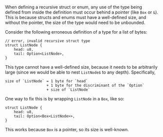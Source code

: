 When defining a recursive struct or enum, any use of the type being defined
from inside the definition must occur behind a pointer (like `Box` or `&`).
This is because structs and enums must have a well-defined size, and without
the pointer, the size of the type would need to be unbounded.

Consider the following erroneous definition of a type for a list of bytes:

```compile_fail,E0072
// error, invalid recursive struct type
struct ListNode {
    head: u8,
    tail: Option<ListNode>,
}
```

This type cannot have a well-defined size, because it needs to be arbitrarily
large (since we would be able to nest `ListNode`s to any depth). Specifically,

```plain
size of `ListNode` = 1 byte for `head`
                   + 1 byte for the discriminant of the `Option`
                   + size of `ListNode`
```

One way to fix this is by wrapping `ListNode` in a `Box`, like so:

```
struct ListNode {
    head: u8,
    tail: Option<Box<ListNode>>,
}
```

This works because `Box` is a pointer, so its size is well-known.

